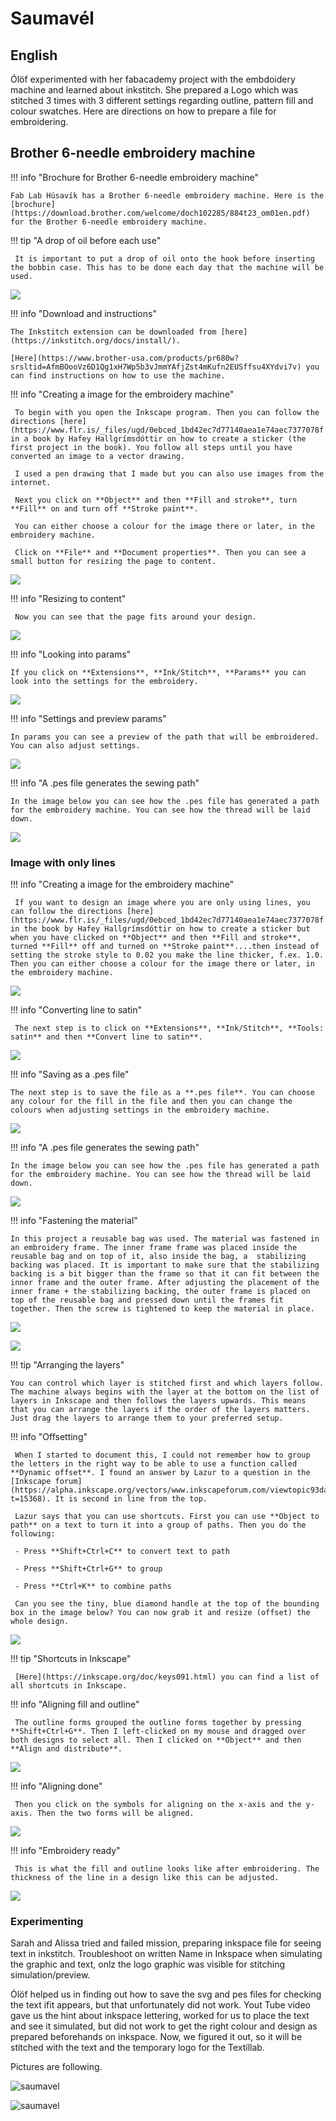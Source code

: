 # Saumavél


## English

Ólöf experimented with her fabacademy project with the embdoidery machine and learned about inkstitch. She prepared a Logo which was stitched 3 times with 3 different settings regarding outline, pattern fill and colour swatches. Here are directions on how to prepare a file for embroidering.

## Brother 6-needle embroidery machine

!!! info "Brochure for Brother 6-needle embroidery machine"
    
    Fab Lab Húsavík has a Brother 6-needle embroidery machine. Here is the [brochure](https://download.brother.com/welcome/doch102285/884t23_om01en.pdf) for the Brother 6-needle embroidery machine. 

!!! tip "A drop of oil before each use"
    
     It is important to put a drop of oil onto the hook before inserting the bobbin case. This has to be done each day that the machine will be used.

![ ](saumavel/W17_OilOnHook.jpg)

!!! info "Download and instructions"
    
    The Inkstitch extension can be downloaded from [here](https://inkstitch.org/docs/install/). 
    
    [Here](https://www.brother-usa.com/products/pr680w?srsltid=AfmBOooVz6D1Qg1xH7Wp5b3vJmmYAfjZst4mKufn2EUSffsu4XYdvi7v) you can find instructions on how to use the machine.

!!! info "Creating a image for the embroidery machine"
    
     To begin with you open the Inkscape program. Then you can follow the directions [here](https://www.flr.is/_files/ugd/0ebced_1bd42ec7d77140aea1e74aec7377078f.pdf) in a book by Hafey Hallgrímsdóttir on how to create a sticker (the first project in the book). You follow all steps until you have converted an image to a vector drawing. 

     I used a pen drawing that I made but you can also use images from the internet.
     
     Next you click on **Object** and then **Fill and stroke**, turn **Fill** on and turn off **Stroke paint**.
     
     You can either choose a colour for the image there or later, in the embroidery machine.

     Click on **File** and **Document properties**. Then you can see a small button for resizing the page to content.

![ ](saumavel/Bootcamp_Saumavél_ResizeToContent.jpg)


!!! info "Resizing to content"
    
     Now you can see that the page fits around your design.

![ ](saumavel/Bootcamp_saumavél_AfterResizingToContent.jpg)


!!! info "Looking into params"
    
    If you click on **Extensions**, **Ink/Stitch**, **Params** you can look into the settings for the embroidery.

![ ](saumavel/Bootcamp_s_Params.jpg)

!!! info "Settings and preview params"
    
    In params you can see a preview of the path that will be embroidered. You can also adjust settings.

![ ](saumavel/Bootcamp_s_ParamsSettings.jpg)



!!! info "A .pes file generates the sewing path"
    
    In the image below you can see how the .pes file has generated a path for the embroidery machine. You can see how the thread will be laid down.

![ ](saumavel/Bootcamp_s_PesFileFill.jpg)


### Image with only lines

!!! info "Creating a image for the embroidery machine"
    
     If you want to design an image where you are only using lines, you can follow the directions [here](https://www.flr.is/_files/ugd/0ebced_1bd42ec7d77140aea1e74aec7377078f.pdf) in the book by Hafey Hallgrímsdóttir on how to create a sticker but when you have clicked on **Object** and then **Fill and stroke**, turned **Fill** off and turned on **Stroke paint**....then instead of setting the stroke style to 0.02 you make the line thicker, f.ex. 1.0. Then you can either choose a colour for the image there or later, in the embroidery machine.

 ![ ](saumavel/Bootcamp_saumavél_FillAndStroke.jpg)  


!!! info "Converting line to satin"
    
     The next step is to click on **Extensions**, **Ink/Stitch**, **Tools: satin** and then **Convert line to satin**.

![ ](saumavel/Bootcamp_saumavél_ConvertLineToSatin.jpg)

!!! info "Saving as a .pes file"
    
    The next step is to save the file as a **.pes file**. You can choose any colour for the fill in the file and then you can change the colours when adjusting settings in the embroidery machine. 
    
![ ](saumavel/Bootcamp_saumavél_SaveAsPes.jpg)

!!! info "A .pes file generates the sewing path"
    
    In the image below you can see how the .pes file has generated a path for the embroidery machine. You can see how the thread will be laid down.

![ ](saumavel/Bootcamp_saumavél_LineConverted.jpg)

!!! info "Fastening the material"
    
    In this project a reusable bag was used. The material was fastened in an embroidery frame. The inner frame frame was placed inside the reusable bag and on top of it, also inside the bag, a  stabilizing backing was placed. It is important to make sure that the stabilizing backing is a bit bigger than the frame so that it can fit between the inner frame and the outer frame. After adjusting the placement of the inner frame + the stabilizing backing, the outer frame is placed on top of the reusable bag and pressed down until the frames fit together. Then the screw is tightened to keep the material in place.

![ ](saumavel/Week17_EmbroideryFrameAndStabilizer.jpg)

![ ](saumavel/Week17_Frame1000x750.jpg)


!!! tip "Arranging the layers"
    
    You can control which layer is stitched first and which layers follow. The machine always begins with the layer at the bottom on the list of layers in Inkscape and then follows the layers upwards. This means that you can arrange the layers if the order of the layers matters. Just drag the layers to arrange them to your preferred setup.

!!! info "Offsetting"
    
     When I started to document this, I could not remember how to group the letters in the right way to be able to use a function called **Dynamic offset**. I found an answer by Lazur to a question in the [Inkscape forum](https://alpha.inkscape.org/vectors/www.inkscapeforum.com/viewtopic93da.html?t=15368). It is second in line from the top.

     Lazur says that you can use shortcuts. First you can use **Object to path** on a text to turn it into a group of paths. Then you do the following:

     - Press **Shift+Ctrl+C** to convert text to path

     - Press **Shift+Ctrl+G** to group

     - Press **Ctrl+K** to combine paths

     Can you see the tiny, blue diamond handle at the top of the bounding box in the image below? You can now grab it and resize (offset) the whole design.

![ ](saumavel/W17_DynamicOffset700x400.jpg)

!!! tip "Shortcuts in Inkscape"
    
     [Here](https://inkscape.org/doc/keys091.html) you can find a list of all shortcuts in Inkscape.

!!! info "Aligning fill and outline"
    
     The outline forms grouped the outline forms together by pressing **Shift+Ctrl+G**. Then I left-clicked on my mouse and dragged over both designs to select all. Then I clicked on **Object** and then **Align and distribute**.

![ ](saumavel/W17_AlignAndDistribute.jpg)

!!! info "Aligning done"
    
     Then you click on the symbols for aligning on the x-axis and the y-axis. Then the two forms will be aligned.

![ ](saumavel/W17_Aligned.jpg)

!!! info "Embroidery ready"
    
     This is what the fill and outline looks like after embroidering. The thickness of the line in a design like this can be adjusted.

![ ](saumavel/Week17_FillAndOutlineReady800x584.jpg)



### Experimenting

Sarah and Alissa tried and failed mission, preparing inkspace file for seeing text in inkstitch. Troubleshoot on written Name in Inkspace when simulating the graphic and text, onlz the logo graphic was visible for stitching simulation/preview.

Ólöf helped us in finding out how to save the svg and pes files for checking the text ifit appears, but that unfortunately did not work. Yout Tube video gave us the hint about inkspace lettering, worked for us to place the text and see it simulated, but did not work to get the right colour and design as prepared beforehands on inkspace. Now, we figured it out, so it will be stitched with the text and the temporary logo for the Textíllab.

Pictures are following.

![saumavel](../docs/assets/img/saumavel/IMG_6317.jpeg)


![saumavel](../assets/img/IMG_6317.jpeg)
